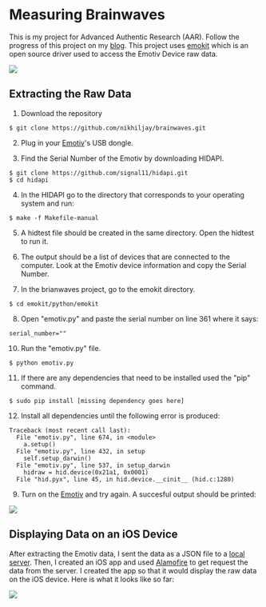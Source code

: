 # Measuring Brainwaves
This is my project for Advanced Authentic Research (AAR). Follow the progress of this project on my <a href="http://pugiblog.com/category/science/advanced-authentic-research/" target="_blank">blog</a>. This project uses <a href="https://github.com/openyou/emokit" target="_blank">emokit</a> which is an open source driver used to access the Emotiv Device raw data.

![](https://pugiblog.files.wordpress.com/2015/12/section1-epoc.png)

## Extracting the Raw Data

1) Download the repository

```
$ git clone https://github.com/nikhiljay/brainwaves.git
```

2) Plug in your <a href="https://emotiv.com" target="_blank">Emotiv</a>'s USB dongle.

3) Find the Serial Number of the Emotiv by downloading HIDAPI.

```
$ git clone https://github.com/signal11/hidapi.git
$ cd hidapi
```

4) In the HIDAPI go to the directory that corresponds to your operating system and run: 

```
$ make -f Makefile-manual
```

5) A hidtest file should be created in the same directory. Open the hidtest to run it.

6) The output should be a list of devices that are connected to the computer. Look at the Emotiv device information and copy the Serial Number.

7) In the brianwaves project, go to the emokit directory.

```
$ cd emokit/python/emokit
```

8) Open "emotiv.py" and paste the serial number on line 361 where it says:

```
serial_number=""
```

10) Run the "emotiv.py" file.

```
$ python emotiv.py
```

11) If there are any dependencies that need to be installed used the "pip" command.

```
$ sudo pip install [missing dependency goes here]
```

12) Install all dependencies until the following error is produced:

```
Traceback (most recent call last):
  File "emotiv.py", line 674, in <module>
    a.setup()
  File "emotiv.py", line 432, in setup
    self.setup_darwin()
  File "emotiv.py", line 537, in setup_darwin
    hidraw = hid.device(0x21a1, 0x0001)
  File "hid.pyx", line 45, in hid.device.__cinit__ (hid.c:1280)
```

9) Turn on the <a href="https://emotiv.com" target="_blank">Emotiv</a> and try again. A succesful output should be printed:

![](http://i.imgur.com/kKuvuHlm.png)

## Displaying Data on an iOS Device

After extracting the Emotiv data, I sent the data as a JSON file to a <a href="https://ngrok.com" target="_blank">local server</a>. Then, I created an iOS app and used <a href="https://github.com/Alamofire/Alamofire" target="_blank">Alamofire</a> to get request the data from the server. I created the app so that it would display the raw data on the iOS device. Here is what it looks like so far:

![](https://media.giphy.com/media/nWbdCoU9LZfVe/giphy.gif)

